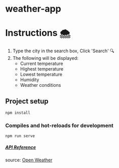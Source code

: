 # weather-app
# Instructions 🌨

1. Type the city in the search box, Click 'Search' 🔍
2. The following will be displayed:
    - Current temperature
    - Highest temperature
    - Lowest temperature
    - Humidity
    - Weather conditions
## Project setup
```
npm install
```
### Compiles and hot-reloads for development
```
npm run serve
```
##### <u>API Reference</u>
source: <a href="https://openweathermap.org/">Open Weather</a>
